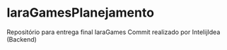 # IaraGamesPlanejamento
Repositório para entrega final IaraGames
Commit realizado por IntelijIdea (Backend)
